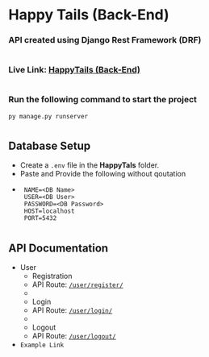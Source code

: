 # Happy Tails (Back-End)

### API created using Django Rest Framework (DRF)

#

### Live Link: [HappyTails (Back-End)]()

#

### Run the following command to start the project

`py manage.py runserver `

#

## Database Setup

- Create a `.env` file in the **HappyTals** folder.
- Paste and Provide the following without qoutation
- ```shell
   NAME=<DB Name>
   USER=<DB User>
   PASSWORD=<DB Password>
   HOST=localhost
   PORT=5432
  ```

#

## API Documentation

- User
  - Registration
  - API Route: [`/user/register/`](http://127.0.0.1:8000/user/register/)
  -
  - Login
  - API Route: [`/user/login/`](http://127.0.0.1:8000/user/login/)
  -
  - Logout
  - API Route: [`/user/logout/`](http://127.0.0.1:8000/user/logout/)
- <a href="https://example.com" style="text-decoration:none;">`Example Link`</a>

